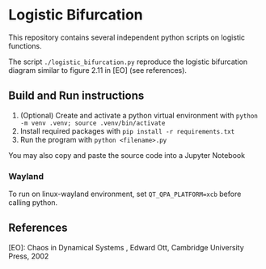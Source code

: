 # Logistic Bifurcation

This repository contains several independent python scripts on logistic functions.

The script `./logistic_bifurcation.py` reproduce the logistic bifurcation diagram similar to figure 2.11 in [EO] (see references).

## Build and Run instructions

1. (Optional) Create and activate a python virtual environment with `python -m venv .venv; source .venv/bin/activate`
1. Install required packages with `pip install -r requirements.txt`
1. Run the program with `python <filename>.py`

You may also copy and paste the source code into a Jupyter Notebook

### Wayland

To run on linux-wayland environment, set `QT_QPA_PLATFORM=xcb` before calling python.

## References

[EO]: Chaos in Dynamical Systems , Edward Ott, Cambridge University Press, 2002
